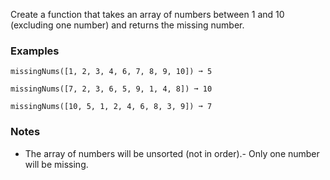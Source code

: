 
Create a function that takes an array of numbers between 1 and 10 (excluding one number) and returns the missing number.

### Examples

```
missingNums([1, 2, 3, 4, 6, 7, 8, 9, 10]) ➞ 5

missingNums([7, 2, 3, 6, 5, 9, 1, 4, 8]) ➞ 10

missingNums([10, 5, 1, 2, 4, 6, 8, 3, 9]) ➞ 7
```

### Notes
- The array of numbers will be unsorted (not in order).- Only one number will be missing.